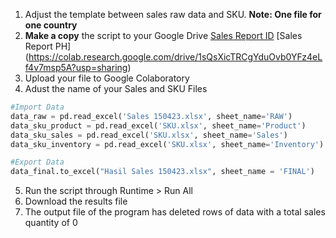 1. Adjust the template between sales raw data and SKU. **Note: One file for one country**
2. **Make a copy** the script to your Google Drive [Sales Report ID](https://colab.research.google.com/drive/1AtVvT0af-VlrxdxtPxPp1KJrIuZ44xj8?usp=sharing) [Sales Report PH] (https://colab.research.google.com/drive/1sQsXicTRCgYduOvb0YFz4eLf4v7msp5A?usp=sharing)
3. Upload your file to Google Colaboratory
4. Adust the name of your Sales and SKU Files
```python
#Import Data
data_raw = pd.read_excel('Sales 150423.xlsx', sheet_name='RAW')
data_sku_product = pd.read_excel('SKU.xlsx', sheet_name='Product')
data_sku_sales = pd.read_excel('SKU.xlsx', sheet_name='Sales')
data_sku_inventory = pd.read_excel('SKU.xlsx', sheet_name='Inventory')

#Export Data
data_final.to_excel("Hasil Sales 150423.xlsx", sheet_name = 'FINAL')
```
5. Run the script through Runtime > Run All
6. Download the results file
7. The output file of the program has deleted rows of data with a total sales quantity of 0 

